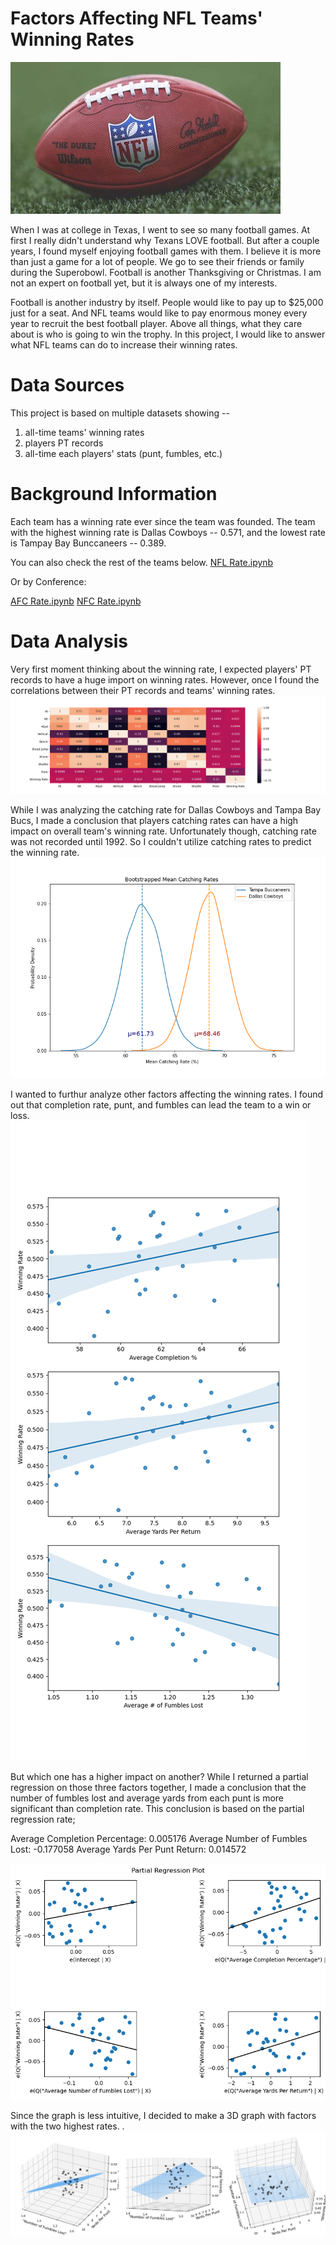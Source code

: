 # Factors Affecting NFL Teams' Winning Rates

![Football](/img/football.jpeg)

When I was at college in Texas, I went to see so many football games. At first I really didn't understand why Texans LOVE football. But after a couple years, I found myself enjoying football games with them. I believe it is more than just a game for a lot of people. We go to see their friends or family during the Superobowl. Football is another Thanksgiving or Christmas. I am not an expert on football yet, but it is always one of my interests.

Football is another industry by itself. People would like to pay up to $25,000 just for a seat. And NFL teams would like to pay enormous money every year to recruit the best football player. Above all things, what they care about is who is going to win the trophy. In this project, I would like to answer what NFL teams can do to increase their winning rates.

# Data Sources
This project is based on multiple datasets showing -- 
1) all-time teams' winning rates
2) players PT records
3) all-time each players' stats (punt, fumbles, etc.)


# Background Information
Each team has a winning rate ever since the team was founded. The team with the highest winning rate is Dallas Cowboys -- 0.571, and the lowest rate is Tampay Bay Bunccaneers -- 0.389. 

You can also check the rest of the teams below.
[NFL Rate.ipynb](https://github.com/gratefullee/NFL_WinningRate/blob/main/img/NFL_WinningRate.png)

Or by Conference:

[AFC Rate.ipynb](https://github.com/gratefullee/NFL_WinningRate/blob/main/img/AFC_WinningRate.png)
[NFC Rate.ipynb](https://github.com/gratefullee/NFL_WinningRate/blob/main/img/NFC_WinningRate.png)

# Data Analysis
Very first moment thinking about the winning rate, I expected players' PT records to have a huge import on winning rates. However, once I found the correlations between their PT records and teams' winning rates.
![correlations](/img/PTCorr.png)

While I was analyzing the catching rate for Dallas Cowboys and Tampa Bay Bucs, I made a conclusion that players catching rates can have a high impact on overall team's winning rate. Unfortunately though, catching rate was not recorded until 1992. So I couldn't utilize catching rates to predict the winning rate. 
![catchingrate](/img/bootstrap.png)

I wanted to furthur analyze other factors affecting the winning rates. I found out that completion rate, punt, and fumbles can lead the team to a win or loss. 
![factors](/img/SingleFeature.png)

But which one has a higher impact on another?
While I returned a partial regression on those three factors together, I made a conclusion that the number of fumbles lost and average yards from each punt is more significant than completion rate. This conclusion is based on the partial regression rate; 

Average Completion Percentage: 0.005176
Average Number of Fumbles Lost: -0.177058
Average Yards Per Punt Return: 0.014572

![PartialRegression](/img/PartialRegression.png)



Since the graph is less intuitive, I decided to make a 3D graph with factors with the two highest rates.
.
![3DPartialR](/img/3DPartialR.png)


